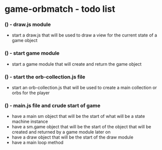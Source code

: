 # game-orbmatch - todo list

### () - draw.js module
* start a draw.js that will be used to draw a view for the current state of a game object

### () - start game module
* start a game module that will create and return the game object

### () - start the orb-collection.js file
* start an orb-collection.js that will be used to create a main collection or orbs for the player

### () - main.js file and crude start of game
* have a main sm object that will be the start of what will be a state machine instance
* have a sm.game object that will be the start of the object that will be created and returned by a game module later on
* have a draw object that will be the start of the draw module
* have a main loop method